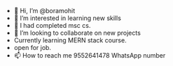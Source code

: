 - 👋 Hi, I’m @boramohit
- 👀 I’m interested in learning new skills
- 🌱 I had completed msc cs. 
- 💞️ I’m looking to collaborate on new projects
- Currently learning MERN stack course.
- open for job.  
- 📫 How to reach me 9552641478 WhatsApp number 

<!---
boramohit/boramohit is a ✨ special ✨ repository because its `README.md` (this file) appears on your GitHub profile.
You can click the Preview link to take a look at your changes.
--->
